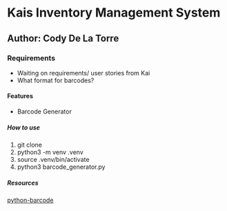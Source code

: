 # Kais Inventory Management System

## Author: Cody De La Torre

### Requirements

- Waiting on requirements/ user stories from Kai
- What format for barcodes?

#### Features

- Barcode Generator

##### How to use

1. git clone
2. python3 -m venv .venv
3. source .venv/bin/activate
4. python3 barcode_generator.py

##### Resources

[python-barcode](https://python-barcode.readthedocs.io/en/stable/getting-started.html)
